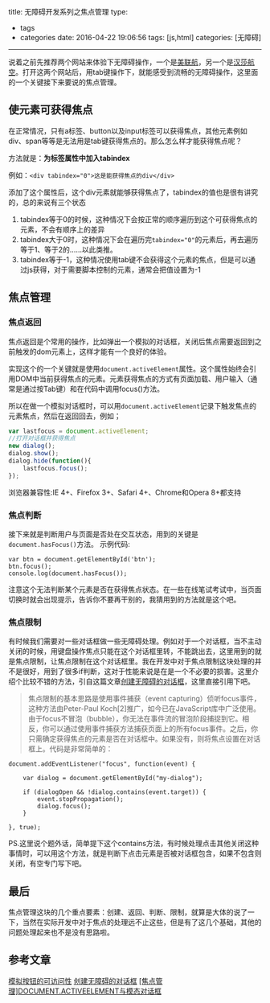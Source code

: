 title: 无障碍开发系列之焦点管理
type:
  - tags
  - categories
date: 2016-04-22 19:06:56
tags: [js,html]
categories: [无障碍]
---
说着之前先推荐两个网站来体验下无障碍操作，一个是[美联航](https://www.united.com/ual/zh-cn/cn/?root=1)，另一个是[汉莎航空](http://www.lufthansa.com/cn/mi/Homepage)。打开这两个网站后，用tab键操作下，就能感受到流畅的无障碍操作，这里面的一个关键接下来要说的焦点管理。
## 使元素可获得焦点
在正常情况，只有a标签、button以及input标签可以获得焦点，其他元素例如div、span等等是无法用是tab键获得焦点的。那么怎么样才能获得焦点呢？

方法就是：**为标签属性中加入tabindex**

例如：`<div tabindex="0">这是能获得焦点的div</div>`

添加了这个属性后，这个div元素就能够获得焦点了，tabindex的值也是很有讲究的，总的来说有三个状态

1. tabindex等于0的时候，这种情况下会按正常的顺序遍历到这个可获得焦点的元素，不会有顺序上的差异
2. tabindex大于0时，这种情况下会在遍历完`tabindex="0"`的元素后，再去遍历等于1、等于2的……以此类推。
3. tabindex等于-1，这种情况使用tab键不会获得这个元素的焦点，但是可以通过js获得，对于需要脚本控制的元素，通常会把值设置为-1

## 焦点管理
### 焦点返回
焦点返回是个常用的操作，比如弹出一个模拟的对话框，关闭后焦点需要返回到之前触发的dom元素上，这样才能有一个良好的体验。

实现这个的一个关键就是使用`document.activeElement`属性。这个属性始终会引用DOM中当前获得焦点的元素。元素获得焦点的方式有页面加载、用户输入（通常是通过按Tab键）和在代码中调用focus()方法。

所以在做一个模拟对话框时，可以用`document.activeElement`记录下触发焦点的元素焦点，然后在返回回去，例如；
```javascript
var lastfocus = document.activeElement;
//打开对话框并获得焦点
new dialog();
dialog.show();
dialog.hide(function(){
	lastfocus.focus();
});
```
浏览器兼容性:IE 4+、Firefox 3+、Safari 4+、Chrome和Opera 8+都支持
### 焦点判断
接下来就是判断用户与页面是否处在交互状态，用到的关键是`document.hasFocus()`方法。
示例代码:
```
var btn = document.getElementById('btn');
btn.focus();
console.log(document.hasFocus());
```
注意这个无法判断某个元素是否在获得焦点状态。在一些在线笔试考试中，当页面切换时就会出现提示，告诉你不要再干别的，我猜用到的方法就是这个吧。
### 焦点限制
有时候我们需要对一些对话框做一些无障碍处理。例如对于一个对话框，当不主动关闭的时候，用键盘操作焦点只能在这个对话框里转，不能跳出去，这里用到的就是焦点限制，让焦点限制在这个对话框里。我在开发中对于焦点限制这块处理的并不是很好，用到了很多if判断，这对于性能来说是在是一个不必要的损害。这里介绍个比较不错的方法，引自这篇文章[创建无障碍的对话框](http://www.topcss.org/?p=590)，这里直接引用下吧。
> 焦点限制的基本思路是使用事件捕获（event capturing）侦听focus事件，这种方法由Peter-Paul Koch[2]推广，如今已在JavaScript库中广泛使用。由于focus不冒泡（bubble），你无法在事件流的冒泡阶段捕捉到它。相反，你可以通过使用事件捕获方法捕获页面上的所有focus事件。之后，你只需确定获得焦点的元素是否在对话框中。如果没有，则将焦点设置在对话框上。代码是非常简单的：
```
document.addEventListener("focus", function(event) {

    var dialog = document.getElementById("my-dialog");

    if (dialogOpen && !dialog.contains(event.target)) {
        event.stopPropagation();
        dialog.focus();
    }

}, true);
```
PS.这里说个题外话，简单提下这个contains方法，有时候处理点击其他关闭这种事情时，可以用这个方法，就是判断下点击元素是否被对话框包含，如果不包含则关闭，有空专门写下吧。
## 最后
焦点管理这块的几个重点要素：创建、返回、判断、限制，就算是大体的说了一下，当然在实际开发中对于焦点的处理远不止这些，但是有了这几个基础，其他的问题处理起来也不是没有思路啦。
## 参考文章
[模拟按钮的可访问性](http://www.topcss.org/?p=608)
[创建无障碍的对话框](http://www.topcss.org/?p=590)
[[焦点管理]DOCUMENT.ACTIVEELEMENT与模态对话框](http://www.topcss.org/?p=545)

